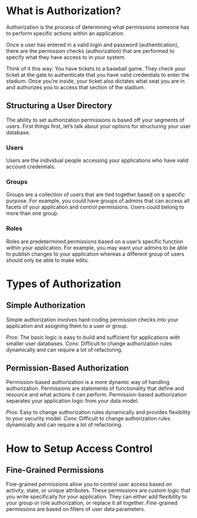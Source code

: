 # What is Authorization?  
Authorization is the process of determining what permissions someone has to perform specific actions within an application. 

Once a user has entered in a valid login and password (authentication), there are the permission checks (authorization) that are performed to specify what they have access to in your system. 

Think of it this way:  You have tickets to a baseball game. They check your ticket at the gate to authenticate that you have valid credentials to enter the stadium. Once you’re inside, your ticket also dictates what seat you are in and authorizes you to access that section of the stadium. 

## Structuring  a User Directory 
The ability to set authorization permissions is based off your segments of users. First things first, let’s talk about your options for structuring your user database. 

### Users
Users are the individual people accessing your applications who have valid account credentials. 

### Groups
Groups are a collection of users that are tied together based on a specific purpose. For example, you could have groups of admins that can access all facets of your application and control permissions. Users could belong to more than one group. 

### Roles
Roles are predetermined permissions based on a user’s specific function within your application. For example, you may want your admins to be able to publish changes to your application whereas a different group of users should only be able to make edits. 

# Types of Authorization

## Simple Authorization 
Simple authorization involves hard-coding permission checks into your application and assigning them to a user or group.

*Pros:* The basic logic is easy to build and sufficient for applications with smaller user databases. 
*Cons:* Difficult to change authorization rules dynamically and can require a lot of refactoring. 

## Permission-Based Authorization 

Permission-based authorization is a more dynamic way of handling authorization. Permissions are statements of functionality that define and resource and what actions it can perform. Permission-based authorization separates your application logic from your data model. 

*Pros:* Easy to change authorization rules dynamically and provides flexibility to your security model. 
*Cons:* Difficult to change authorization rules dynamically and can require a lot of refactoring. 

# How to Setup Access Control 

## Fine-Grained Permissions
Fine-grained permissions allow you to control user access based on activity, state, or unique attributes. These permissions are custom logic that you write  specifically for your application. They can either add flexibility to your group or role authorization, or replace it all together. Fine-grained permissions are based on filters of user data parameters. 
